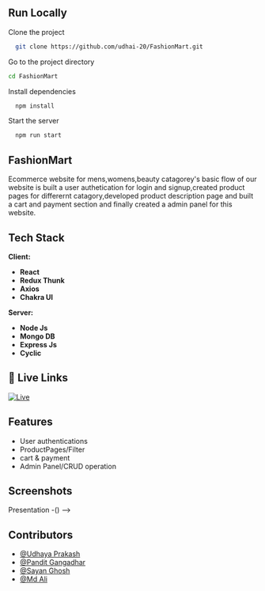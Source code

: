
## Run Locally

Clone the project

```bash
  git clone https://github.com/udhai-20/FashionMart.git
```

Go to the project directory

```bash
cd FashionMart

```

Install dependencies

```bash
  npm install
```

Start the server

```bash
  npm run start
```

## FashionMart

Ecommerce website for mens,womens,beauty catagorey's basic flow of our website is built a user authetication for login and signup,created product pages for differernt catagory,developed product description page and built
a cart and payment section and finally created a admin panel for this website.


## Tech Stack

**Client:** 

- **React**
- **Redux Thunk**
- **Axios**
- **Chakra UI**

**Server:**

- **Node Js**
- **Mongo DB**
- **Express Js**
- **Cyclic**

## 🔗 Live Links
[![Live](https://img.shields.io/badge/FashionMart-000?style=for-the-badge&logo=ko-fi&logoColor=white)](https://modesense-udhai-20.vercel.app/)

## Features

- User authentications
- ProductPages/Filter
- cart & payment
- Admin Panel/CRUD operation

## Screenshots
<!-- <h4>1.Home page</h4>

![App Screenshot](https://miro.medium.com/max/1400/1*28frQPPiwTzSioTpA63u_Q.webp)

<h4>2.Login Page</h4>

![App Screenshot](https://miro.medium.com/max/1400/1*z_M9x7mxdAm9at04jWe-CQ.webp)

<h4>3.InternShips/Jobs Page</h4>

![App Screenshot](https://miro.medium.com/max/1400/1*cqB5M6yD3k9AFEi5ATFxZw.webp)

<h4>4.Course Page</h4>

![App Screenshot](https://miro.medium.com/max/1400/1*kN6EXzfYUF2shgnUVMMeWA.webp)

<h4>5.Cart Page</h4>


![App Screenshot](https://miro.medium.com/max/1400/1*0tJctCJFNS8CaColsgVl3g.webp)

<!-- ## Presentation -->

Presentation -()
 -->
## Contributors

- [@Udhaya Prakash](https://github.com/udhai-20)
- [@Pandit Gangadhar](https://github.com/pandit0305)
- [@Sayan Ghosh](https://github.com/Sayan97Ghosh)
- [@Md Ali](https://github.com/mdali-11)


